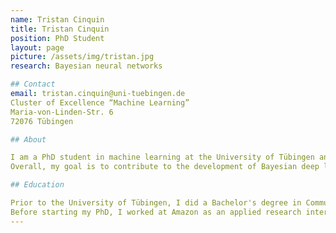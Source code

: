 ```yaml
---
name: Tristan Cinquin
title: Tristan Cinquin
position: PhD Student
layout: page
picture: /assets/img/tristan.jpg
research: Bayesian neural networks

## Contact
email: tristan.cinquin@uni-tuebingen.de
Cluster of Excellence “Machine Learning”
Maria-von-Linden-Str. 6
72076 Tübingen

## About

I am a PhD student in machine learning at the University of Tübingen and the International Max Planck Research School for Intelligent Systems (IMPRS-IS) where I work under the supervision of Robert Bamler. My research focuses on the interface between deep learning and probabilistic modeling. Specifically, I am interested in developing deep learning models that can reliably estimate the uncertainty of their predictions as well as algorithms that use uncertainty to make decisions.
Overall, my goal is to contribute to the development of Bayesian deep learning by improving priors and inference techniques. 

## Education

Prior to the University of Tübingen, I did a Bachelor's degree in Communication Systems at EPFL and a Master's degree in Computer Science at ETH Zürich. In the conext of my master thesis, I worked with Vincent Fortuin, Alexander Immer, Max Horn and Gunnar Rätsch from ETH Zurich on applying Bayesian inference to the transformer model. 
Before starting my PhD, I worked at Amazon as an applied research intern where I worked with Artur Bekasov and Tammo Rukat on uncertainty modeling in gradient boosting machines with applications to bandits. 
---
```


